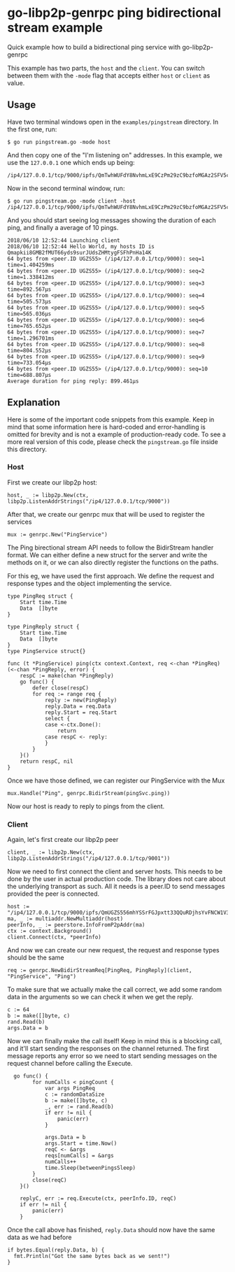 # go-libp2p-genrpc ping bidirectional stream example

Quick example how to build a bidirectional ping service with go-libp2p-genrpc

This example has two parts, the `host` and the `client`. You can switch between
them with the `-mode` flag that accepts either `host` or `client` as value.

## Usage

Have two terminal windows open in the `examples/pingstream` directory. In the first
one, run:

```
$ go run pingstream.go -mode host
```

And then copy one of the "I'm listening on" addresses. In this example, we use
the `127.0.0.1` one which ends up being:

```
/ip4/127.0.0.1/tcp/9000/ipfs/QmTwhWUFdY8NvhmLxE9CzPm29zC9bzfoMGAz2SFV5cb26d
```

Now in the second terminal window, run:

```
$ go run pingstream.go -mode client -host /ip4/127.0.0.1/tcp/9000/ipfs/QmTwhWUFdY8NvhmLxE9CzPm29zC9bzfoMGAz2SFV5cb26d
```

And you should start seeing log messages showing the duration of each ping, and
finally a average of 10 pings.

```
2018/06/10 12:52:44 Launching client
2018/06/10 12:52:44 Hello World, my hosts ID is Qmapkii8GMB2fMUT66yds9surJUdsZHMtygFSFhPnHa14K
64 bytes from <peer.ID UGZS55> (/ip4/127.0.0.1/tcp/9000): seq=1 time=1.404259ms
64 bytes from <peer.ID UGZS55> (/ip4/127.0.0.1/tcp/9000): seq=2 time=1.338412ms
64 bytes from <peer.ID UGZS55> (/ip4/127.0.0.1/tcp/9000): seq=3 time=892.567µs
64 bytes from <peer.ID UGZS55> (/ip4/127.0.0.1/tcp/9000): seq=4 time=505.573µs
64 bytes from <peer.ID UGZS55> (/ip4/127.0.0.1/tcp/9000): seq=5 time=565.036µs
64 bytes from <peer.ID UGZS55> (/ip4/127.0.0.1/tcp/9000): seq=6 time=765.652µs
64 bytes from <peer.ID UGZS55> (/ip4/127.0.0.1/tcp/9000): seq=7 time=1.296701ms
64 bytes from <peer.ID UGZS55> (/ip4/127.0.0.1/tcp/9000): seq=8 time=804.552µs
64 bytes from <peer.ID UGZS55> (/ip4/127.0.0.1/tcp/9000): seq=9 time=733.054µs
64 bytes from <peer.ID UGZS55> (/ip4/127.0.0.1/tcp/9000): seq=10 time=688.807µs
Average duration for ping reply: 899.461µs
```

## Explanation

Here is some of the important code snippets from this example. Keep in mind
that some information here is hard-coded and error-handling is omitted for brevity
and is not a example of production-ready code. To see a more real version of
this code, please check the `pingstream.go` file inside this directory.

### Host

First we create our libp2p host:

```golang
host, _ := libp2p.New(ctx, libp2p.ListenAddrStrings("/ip4/127.0.0.1/tcp/9000"))
```

After that, we create our genrpc mux that will be used to register the services

```golang
mux := genrpc.New("PingService")
```

The Ping birectional stream API needs to follow the BidirStream handler format.
We can either define a new struct for the server and write the methods on it, or
we can also directly register the functions on the paths.

For this eg, we have used the first approach. We define the request and response
types and the object implementing the service.

```golang
type PingReq struct {
	Start time.Time
	Data  []byte
}

type PingReply struct {
	Start time.Time
	Data  []byte
}
type PingService struct{}

func (t *PingService) ping(ctx context.Context, req <-chan *PingReq) (<-chan *PingReply, error) {
	respC := make(chan *PingReply)
	go func() {
		defer close(respC)
		for req := range req {
			reply := new(PingReply)
			reply.Data = req.Data
			reply.Start = req.Start
			select {
			case <-ctx.Done():
				return
			case respC <- reply:
			}
		}
	}()
	return respC, nil
}
```

Once we have those defined, we can register our PingService with the Mux

```golang
mux.Handle("Ping", genrpc.BidirStream(pingSvc.ping))
```

Now our host is ready to reply to pings from the client.

### Client

Again, let's first create our libp2p peer

```golang
client, _ := libp2p.New(ctx, libp2p.ListenAddrStrings("/ip4/127.0.0.1/tcp/9001"))
```

Now we need to first connect the client and server hosts. This needs to be done by the
user in actual production code. The library does not care about the underlying transport
as such. All it needs is a peer.ID to send messages provided the peer is connected.

```golang
host := "/ip4/127.0.0.1/tcp/9000/ipfs/QmUGZS556mhYSSrFGJpxtt33QQuRDjhsYvFNCW1V3A4wjL"
ma, _ := multiaddr.NewMultiaddr(host)
peerInfo, _ := peerstore.InfoFromP2pAddr(ma)
ctx := context.Background()
client.Connect(ctx, *peerInfo)
```

And now we can create our new request, the request and response types should be the same

```golang
req := genrpc.NewBidirStreamReq[PingReq, PingReply](client, "PingService", "Ping")
```

To make sure that we actually make the call correct, we add some random data
in the arguments so we can check it when we get the reply.

```golang
c := 64
b := make([]byte, c)
rand.Read(b)
args.Data = b
```

Now we can finally make the call itself! Keep in mind this is a blocking call,
and it'll start sending the responses on the channel returned. The first message
reports any error so we need to start sending messages on the request channel before
calling the Execute.

```golang
  go func() {
		for numCalls < pingCount {
			var args PingReq
			c := randomDataSize
			b := make([]byte, c)
			_, err := rand.Read(b)
			if err != nil {
				panic(err)
			}

			args.Data = b
			args.Start = time.Now()
			reqC <- &args
			reqs[numCalls] = &args
			numCalls++
			time.Sleep(betweenPingsSleep)
		}
		close(reqC)
	}()

	replyC, err := req.Execute(ctx, peerInfo.ID, reqC)
	if err != nil {
		panic(err)
	}
```

Once the call above has finished, `reply.Data` should now have the same data
as we had before

```golang
if bytes.Equal(reply.Data, b) {
  fmt.Println("Got the same bytes back as we sent!")
}
```
